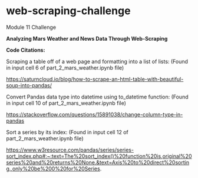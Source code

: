# web-scraping-challenge
Module 11 Challenge

**Analyzing Mars Weather and News Data Through Web-Scraping**

**Code Citations:**

Scraping a table off of a web page and formatting into a list of lists:
(Found in input cell 6 of part_2_mars_weather.ipynb file)

https://saturncloud.io/blog/how-to-scrape-an-html-table-with-beautiful-soup-into-pandas/

Convert Pandas data type into datetime using to_datetime function:
(Found in input cell 10 of part_2_mars_weather.ipynb file)

https://stackoverflow.com/questions/15891038/change-column-type-in-pandas

Sort a series by its index:
(Found in input cell 12 of part_2_mars_weather.ipynb file)

https://www.w3resource.com/pandas/series/series-sort_index.php#:~:text=The%20sort_index()%20function%20is,original%20series%20and%20returns%20None.&text=Axis%20to%20direct%20sorting.,only%20be%200%20for%20Series.
